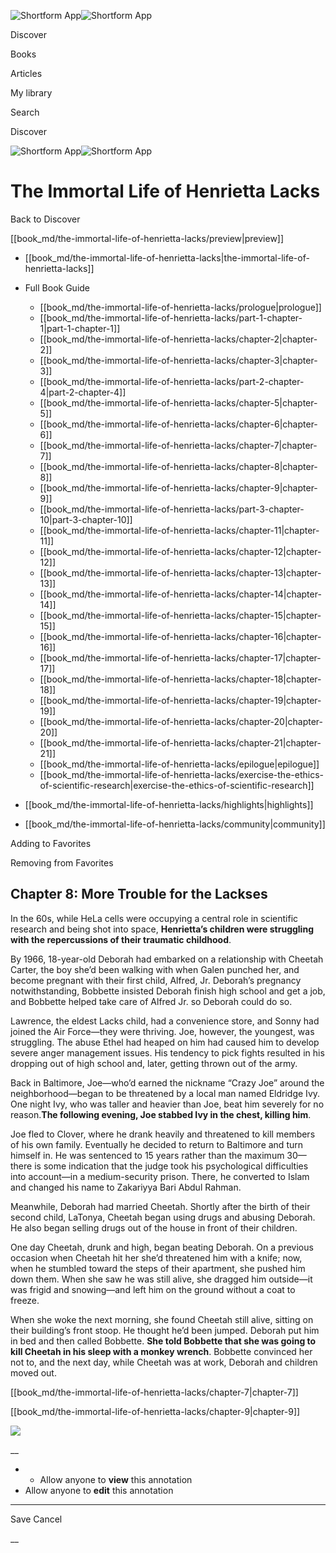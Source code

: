 ![Shortform App](/img/logo.36a2399e.svg)![Shortform App](/img/logo-dark.70c1b072.svg)

Discover

Books

Articles

My library

Search

Discover

![Shortform App](/img/logo.36a2399e.svg)![Shortform App](/img/logo-dark.70c1b072.svg)

# The Immortal Life of Henrietta Lacks

Back to Discover

[[book_md/the-immortal-life-of-henrietta-lacks/preview|preview]]

  * [[book_md/the-immortal-life-of-henrietta-lacks|the-immortal-life-of-henrietta-lacks]]
  * Full Book Guide

    * [[book_md/the-immortal-life-of-henrietta-lacks/prologue|prologue]]
    * [[book_md/the-immortal-life-of-henrietta-lacks/part-1-chapter-1|part-1-chapter-1]]
    * [[book_md/the-immortal-life-of-henrietta-lacks/chapter-2|chapter-2]]
    * [[book_md/the-immortal-life-of-henrietta-lacks/chapter-3|chapter-3]]
    * [[book_md/the-immortal-life-of-henrietta-lacks/part-2-chapter-4|part-2-chapter-4]]
    * [[book_md/the-immortal-life-of-henrietta-lacks/chapter-5|chapter-5]]
    * [[book_md/the-immortal-life-of-henrietta-lacks/chapter-6|chapter-6]]
    * [[book_md/the-immortal-life-of-henrietta-lacks/chapter-7|chapter-7]]
    * [[book_md/the-immortal-life-of-henrietta-lacks/chapter-8|chapter-8]]
    * [[book_md/the-immortal-life-of-henrietta-lacks/chapter-9|chapter-9]]
    * [[book_md/the-immortal-life-of-henrietta-lacks/part-3-chapter-10|part-3-chapter-10]]
    * [[book_md/the-immortal-life-of-henrietta-lacks/chapter-11|chapter-11]]
    * [[book_md/the-immortal-life-of-henrietta-lacks/chapter-12|chapter-12]]
    * [[book_md/the-immortal-life-of-henrietta-lacks/chapter-13|chapter-13]]
    * [[book_md/the-immortal-life-of-henrietta-lacks/chapter-14|chapter-14]]
    * [[book_md/the-immortal-life-of-henrietta-lacks/chapter-15|chapter-15]]
    * [[book_md/the-immortal-life-of-henrietta-lacks/chapter-16|chapter-16]]
    * [[book_md/the-immortal-life-of-henrietta-lacks/chapter-17|chapter-17]]
    * [[book_md/the-immortal-life-of-henrietta-lacks/chapter-18|chapter-18]]
    * [[book_md/the-immortal-life-of-henrietta-lacks/chapter-19|chapter-19]]
    * [[book_md/the-immortal-life-of-henrietta-lacks/chapter-20|chapter-20]]
    * [[book_md/the-immortal-life-of-henrietta-lacks/chapter-21|chapter-21]]
    * [[book_md/the-immortal-life-of-henrietta-lacks/epilogue|epilogue]]
    * [[book_md/the-immortal-life-of-henrietta-lacks/exercise-the-ethics-of-scientific-research|exercise-the-ethics-of-scientific-research]]
  * [[book_md/the-immortal-life-of-henrietta-lacks/highlights|highlights]]
  * [[book_md/the-immortal-life-of-henrietta-lacks/community|community]]



Adding to Favorites 

Removing from Favorites 

## Chapter 8: More Trouble for the Lackses

In the 60s, while HeLa cells were occupying a central role in scientific research and being shot into space, **Henrietta’s children were struggling with the repercussions of their traumatic childhood**.

By 1966, 18-year-old Deborah had embarked on a relationship with Cheetah Carter, the boy she’d been walking with when Galen punched her, and become pregnant with their first child, Alfred, Jr. Deborah’s pregnancy notwithstanding, Bobbette insisted Deborah finish high school and get a job, and Bobbette helped take care of Alfred Jr. so Deborah could do so.

Lawrence, the eldest Lacks child, had a convenience store, and Sonny had joined the Air Force—they were thriving. Joe, however, the youngest, was struggling. The abuse Ethel had heaped on him had caused him to develop severe anger management issues. His tendency to pick fights resulted in his dropping out of high school and, later, getting thrown out of the army.

Back in Baltimore, Joe—who’d earned the nickname “Crazy Joe” around the neighborhood—began to be threatened by a local man named Eldridge Ivy. One night Ivy, who was taller and heavier than Joe, beat him severely for no reason.**The following evening, Joe stabbed Ivy in the chest, killing him**.

Joe fled to Clover, where he drank heavily and threatened to kill members of his own family. Eventually he decided to return to Baltimore and turn himself in. He was sentenced to 15 years rather than the maximum 30—there is some indication that the judge took his psychological difficulties into account—in a medium-security prison. There, he converted to Islam and changed his name to Zakariyya Bari Abdul Rahman.

Meanwhile, Deborah had married Cheetah. Shortly after the birth of their second child, LaTonya, Cheetah began using drugs and abusing Deborah. He also began selling drugs out of the house in front of their children.

One day Cheetah, drunk and high, began beating Deborah. On a previous occasion when Cheetah hit her she’d threatened him with a knife; now, when he stumbled toward the steps of their apartment, she pushed him down them. When she saw he was still alive, she dragged him outside—it was frigid and snowing—and left him on the ground without a coat to freeze.

When she woke the next morning, she found Cheetah still alive, sitting on their building’s front stoop. He thought he’d been jumped. Deborah put him in bed and then called Bobbette. **She told Bobbette that she was going to kill Cheetah in his sleep with a monkey wrench**. Bobbette convinced her not to, and the next day, while Cheetah was at work, Deborah and children moved out.

[[book_md/the-immortal-life-of-henrietta-lacks/chapter-7|chapter-7]]

[[book_md/the-immortal-life-of-henrietta-lacks/chapter-9|chapter-9]]

![](https://bat.bing.com/action/0?ti=56018282&Ver=2&mid=2f022de2-971e-4a17-9758-565cf0043443&sid=1711133063fa11eebdec89a8b8ae3bbc&vid=171147a063fa11eea7440fcfeb230d96&vids=0&msclkid=N&pi=0&lg=en-US&sw=800&sh=600&sc=24&nwd=1&tl=Shortform%20%7C%20Book&p=https%3A%2F%2Fwww.shortform.com%2Fapp%2Fbook%2Fthe-immortal-life-of-henrietta-lacks%2Fchapter-8&r=&lt=367&evt=pageLoad&sv=1&rn=48909)

__

  *   * Allow anyone to **view** this annotation
  * Allow anyone to **edit** this annotation



* * *

Save Cancel

__



